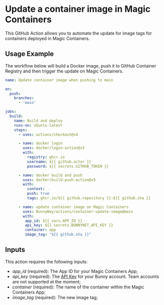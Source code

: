 # Update a container image in Magic Containers

This GitHub Action allows you to automate the update for image tags for containers deployed in Magic Containers.

## Usage Example

The workflow below will build a Docker image, push it to GitHub Container Registry and then trigger the update on Magic Containers.

```yaml
name: Update container image when pushing to main

on:
  push:
    branches:
      - 'main'

jobs:
  build:
    name: Build and deploy
    runs-on: ubuntu-latest
    steps:
      - uses: actions/checkout@v4

      - name: docker login
        uses: docker/login-action@v3
        with:
          registry: ghcr.io
          username: ${{ github.actor }}
          password: ${{ secrets.GITHUB_TOKEN }}

      - name: docker build and push
        uses: docker/build-push-action@v5
        with:
          context: .
          push: true
          tags: ghcr.io/${{ github.repository }}:${{ github.sha }}

      - name: update container image on Magic Containers
        uses: BunnyWay/actions/container-update-image@main
        with:
         app_id: ${{ vars.APP_ID }}
         api_key: ${{ secrets.BUNNYNET_API_KEY }}
         container: app
         image_tag: "${{ github.sha }}"
```

## Inputs

This action requires the following inputs:

- *app_id* (required): The App ID for your Magic Containers App;
- *api_key* (required): The [API Key](https://dash.bunny.net/account/api-key) for your Bunny account. Team accounts are not supported at the moment;
- *container* (required): The name of the container within the Magic Containers App;
- *image_tag* (required): The new image tag;
